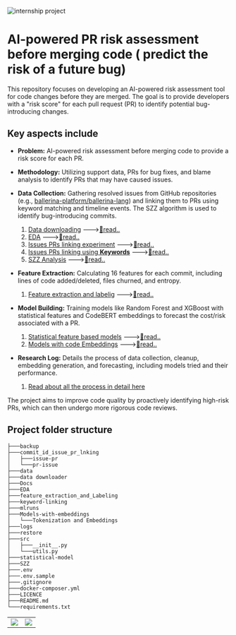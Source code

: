 ![internship project](https://img.shields.io/badge/internship-project-blue.svg)
# AI-powered PR risk assessment before merging code ( predict the risk of a future bug)

This repository focuses on developing an AI-powered risk assessment tool for code changes before they are merged. The goal is to provide developers with a "risk score" for each pull request (PR) to identify potential bug-introducing changes.

## Key aspects include

  * **Problem:** AI-powered risk assessment before merging code to provide a risk score for each PR.
  * **Methodology:** Utilizing support data, PRs for bug fixes, and blame analysis to identify PRs that may have caused issues.
  * **Data Collection:** Gathering resolved issues from GitHub repositories (e.g., [ballerina-platform/ballerina-lang](https://github.com/ballerina-platform/ballerina-lang/issues)) and linking them to PRs using keyword matching and timeline events. The SZZ algorithm is used to identify bug-introducing commits.
    1. [Data downloading](data%20downloader/) --->[📄read..](data%20downloader/readme.md)
    2. [EDA](EDA/) --->[📄read..](EDA/readme.md)
    3. [Issues PRs linking experiment](commit_id_issue_pr_lnking/) --->[📄read..](commit_id_issue_pr_lnking/readme.md)
    4. [Issues PRs linking using **Keywords**](keyword-linking/) --->[📄read..](keyword-linking/readme.md)
    5. [SZZ Analysis](SZZ/) --->[📄read..](SZZ/readme.md)
  * **Feature Extraction:** Calculating 16 features for each commit, including lines of code added/deleted, files churned, and entropy.

    1. [Feature extraction and labelig](feature_extraction_and_Labeling/) --->[📄read..](feature_extraction_and_Labeling/readme.md)
  * **Model Building:** Training models like Random Forest and XGBoost with statistical features and CodeBERT embeddings to forecast the cost/risk associated with a PR.

    1. [Statistical feature based models](statistical-model/) --->[📄read..](statistical-model/readme.md)
    1. [Models with code Embeddings](Models-with-embeddings/) --->[📄read..](Models-with-embeddings/readme.md)

  * **Research Log:** Details the process of data collection, cleanup, embedding generation, and forecasting, including models tried and their performance.
    1. [Read about all the process in detail here](Docs/)

The project aims to improve code quality by proactively identifying high-risk PRs, which can then undergo more rigorous code reviews.

## Project folder structure
```
├───backup
├───commit_id_issue_pr_lnking
│   ├───issue-pr
│   └───pr-issue
├───data
├───data downloader
├───Docs
├───EDA
├───feature_extraction_and_Labeling
├───keyword-linking
├───mlruns
├───Models-with-embeddings
│   └───Tokenization and Embeddings
├───logs
├───restore
├───src
│   ├───__init__.py
│   └───utils.py
├───statistical-model
├───SZZ
├───.env 
├───.env.sample
├───.gitignore
├───docker-composer.yml
├───LICENCE
├───README.md
└───requirements.txt
```
<table width="100%">
  <tr>
    <td align="left">
      <a href="./Docs"><img src="https://img.shields.io/badge/Research log-red?style=for-the-badge"></a>
    </td>
    <td align="right">
      <a href="data downloader/readme.md"><img src="https://img.shields.io/badge/Next-green?style=for-the-badge"></a>
    </td>
  </tr>
</table>

